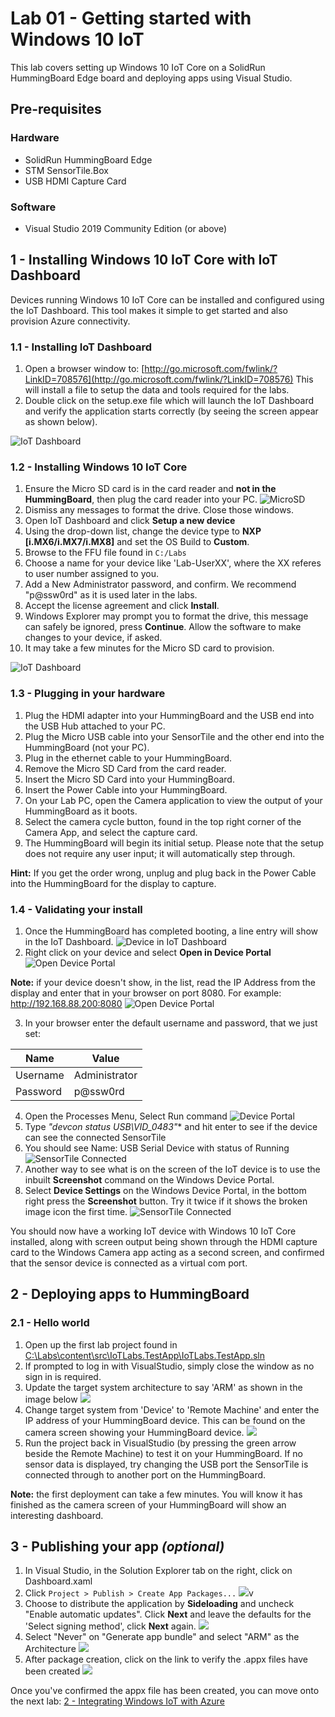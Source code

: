 # Lab 01 - Getting started with Windows 10 IoT

This lab covers setting up Windows 10 IoT Core on a SolidRun HummingBoard Edge board and deploying apps using Visual Studio.

## Pre-requisites
### Hardware
* SolidRun HummingBoard Edge
* STM SensorTile.Box
* USB HDMI Capture Card 

### Software
* Visual Studio 2019 Community Edition (or above) 

## 1 - Installing Windows 10 IoT Core with IoT Dashboard

Devices running Windows 10 IoT Core can be installed and configured using the IoT Dashboard. This tool makes it simple to get started and also provision Azure connectivity.

### 1.1 - Installing IoT Dashboard

1. Open a browser window to: [http://go.microsoft.com/fwlink/?LinkID=708576](http://go.microsoft.com/fwlink/?LinkID=708576)  This will install a file to setup the data and tools required for the labs.  
1. Double click on the setup.exe file which will launch the IoT Dashboard and verify the application starts correctly (by seeing the screen appear as shown below).

![IoT Dashboard](./media/1_iotdashboardinitial.png)

### 1.2 - Installing Windows 10 IoT Core

1. Ensure the Micro SD card is in the card reader and **not in the HummingBoard**, then plug the card reader into your PC. 
![MicroSD](./media/5_microsd.jpg)
1. Dismiss any messages to format the drive. Close those windows.  
1. Open IoT Dashboard and click **Setup a new device**
1. Using the drop-down list, change the device type to **NXP [i.MX6/i.MX7/i.MX8]** and set the OS Build to **Custom**.
1. Browse to the FFU file found in `C:/Labs`
1. Choose a name for your device like 'Lab-UserXX', where the XX referes to user number assigned to you. 
1. Add a New Administrator password, and confirm. We recommend "p@ssw0rd" as it is used later in the labs. 
1. Accept the license agreement and click **Install**.
1. Windows Explorer may prompt you to format the drive, this message can safely be ignored, press **Continue**.  Allow the software to make changes to your device, if asked.
1. It may take a few minutes for the Micro SD card to provision.

![IoT Dashboard](./media/1_iotdashboard2.png)

### 1.3 - Plugging in your hardware
1. Plug the HDMI adapter into your HummingBoard and the USB end into the USB Hub attached to your PC. 
1. Plug the Micro USB cable into your SensorTile and the other end into the HummingBoard (not your PC).
1. Plug in the ethernet cable to your HummingBoard.
1. Remove the Micro SD Card from the card reader.
1. Insert the Micro SD Card into your HummingBoard.
1. Insert the Power Cable into your HummingBoard. 
1. On your Lab PC, open the Camera application to view the output of your HummingBoard as it boots. 
1. Select the camera cycle button, found in the top right corner of the Camera App, and select the capture card.
1. The HummingBoard will begin its initial setup. Please note that the setup does not require any user input; it will automatically step through.

**Hint:** If you get the order wrong, unplug and plug back in the Power Cable into the HummingBoard for the display to capture.

### 1.4 - Validating your install

1. Once the HummingBoard has completed booting, a line entry will show in the IoT Dashboard.
![Device in IoT Dashboard](./media/lab01/1_validatinginstall.png)
2. Right click on your device and select **Open in Device Portal** 
![Open Device Portal](./media/lab01/1_opendeviceportal.png)


**Note:** if your device doesn't show, in the list, read the IP Address from the display and enter that in your browser on port 8080. For example: http://192.168.88.200:8080
![Open Device Portal](./media/lab01/1_IoTCoreIPAddress.png)

3. In your browser enter the default username and password, that we just set:

|Name    |Value|
|--------|-----|
|Username|Administrator|
|Password|p@ssw0rd|


4. Open the Processes Menu, Select Run command
![Device Portal](./media/1_deviceportal1.png)
5. Type **"devcon status USB\VID_0483*"** and hit enter to see if the device can see the connected SensorTile
6. You should see Name: USB Serial Device with status of Running
![SensorTile Connected](./media/1_SensorTileConnected.png)
7. Another way to see what is on the screen of the IoT device is to use the inbuilt **Screenshot** command on the Windows Device Portal. 
8. Select **Device Settings** on the Windows Device Portal, in the bottom right press the **Screenshot** button. Try it twice if it shows the broken image icon the first time.
![SensorTile Connected](./media/lab01/1_screenshot.png)   

You should now have a working IoT device with Windows 10 IoT Core installed, along with screen output being shown through the HDMI capture card to the Windows Camera app acting as a second screen, and confirmed that the sensor device is connected as a virtual com port. 


## 2 - Deploying apps to HummingBoard

### 2.1 - Hello world

1. Open up the first lab project found in [C:\Labs\content\src\IoTLabs.TestApp\IoTLabs.TestApp.sln](file:///C:\Labs\content\src\IoTLabs.TestApp\IoTLabs.TestApp.sln)  
2. If prompted to log in with VisualStudio, simply close the window as no sign in is required.
3. Update the target system architecture to say 'ARM' as shown in the image below
![](./media/1_vs3.png)
4. Change target system from 'Device' to 'Remote Machine' and enter the IP address of your HummingBoard device. This can be found on the camera screen showing your HummingBoard device.
![](./media/1_vs2.png)
5. Run the project back in VisualStudio (by pressing the green arrow beside the Remote Machine) to test it on your HummingBoard. If no sensor data is displayed, try changing the USB port the SensorTile is connected through to another port on the HummingBoard.

**Note:** the first deployment can take a few minutes.  You will know it has finished as the camera screen of your HummingBoard will show an interesting dashboard.


## 3 - Publishing your app _(optional)_

1. In Visual Studio, in the Solution Explorer tab on the right, click on Dashboard.xaml 
2. Click ```Project > Publish > Create App Packages...```
![](./media/1_createapppackages.png)v
3. Choose to distribute the application by **Sideloading** and uncheck "Enable automatic updates".  Click **Next** and leave the defaults for the 'Select signing method', click **Next** again.
![](./media/1_createapppackages4.png)
4. Select "Never" on "Generate app bundle" and select "ARM" as the Architecture 
![](./media/1_createapppackages2.png)
5. After package creation, click on the link to verify the .appx files have been created
![](./media/1_createapppackages5.png)


Once you've confirmed the appx file has been created, you can move onto the next lab: [2 - Integrating Windows IoT with Azure](./Lab02.md)

